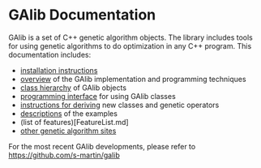 # GAlib Documentation

GAlib is a set of C++ genetic algorithm objects.  The library includes tools for using genetic algorithms to do optimization in any C++ program.  This documentation includes:

- <a href="Installation.html">installation instructions</a><br>
- <a href="Overview.html">overview</a> of the GAlib implementation and programming techniques<br>
- <a href="ClassHierarchy.html">class hierarchy</a> of GAlib objects<br>
- <a href="API.html">programming interface</a> for using GAlib classes<br>
- <a href="Extensions.html">instructions for deriving</a> new classes and genetic operators<br>
- <a href="../examples/README.txt">descriptions</a> of the examples<br>
- (list of features)[FeatureList.md]
- <a href="OtherSites.html">other genetic algorithm sites</a>

For the most recent GAlib developments, please refer to <https://github.com/s-martin/galib>
